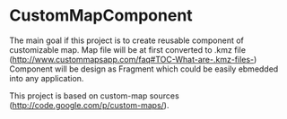 CustomMapComponent
==================

The main goal if this project is to create reusable component of customizable map.
Map file will be at first converted to .kmz file (http://www.custommapsapp.com/faq#TOC-What-are-.kmz-files-)
Component will be design as Fragment which could be easily ebmedded into any application.

This project is based on custom-map sources (http://code.google.com/p/custom-maps/).
